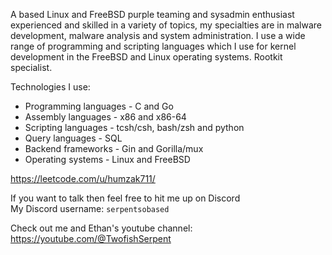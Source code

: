 A based Linux and FreeBSD purple teaming and sysadmin enthusiast experienced and skilled in a variety of topics, my specialties are in malware development, malware analysis and system administration.
I use a wide range of programming and scripting languages which I use for kernel development in the FreeBSD and Linux operating systems.
Rootkit specialist.

Technologies I use:<br>
- Programming languages - C and Go
- Assembly languages - x86 and x86-64
- Scripting languages - tcsh/csh, bash/zsh and python
- Query languages - SQL
- Backend frameworks - Gin and Gorilla/mux
- Operating systems - Linux and FreeBSD

https://leetcode.com/u/humzak711/

If you want to talk then feel free to hit me up on Discord<br>
My Discord username: `serpentsobased`

Check out me and Ethan's youtube channel: https://youtube.com/@TwofishSerpent
